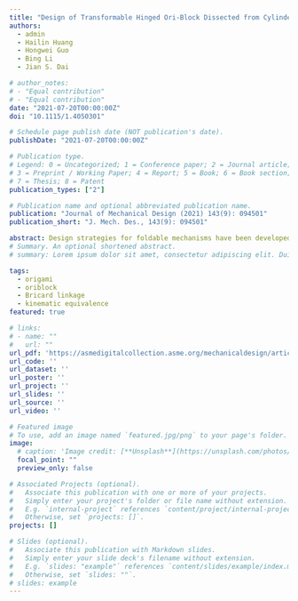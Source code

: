 ```yaml
---
title: "Design of Transformable Hinged Ori-Block Dissected from Cylinders and Cones"
authors:
  - admin
  - Hailin Huang
  - Hongwei Guo
  - Bing Li
  - Jian S. Dai

# author_notes:
# - "Equal contribution"
# - "Equal contribution"
date: "2021-07-20T00:00:00Z"
doi: "10.1115/1.4050301"

# Schedule page publish date (NOT publication's date).
publishDate: "2021-07-20T00:00:00Z"

# Publication type.
# Legend: 0 = Uncategorized; 1 = Conference paper; 2 = Journal article;
# 3 = Preprint / Working Paper; 4 = Report; 5 = Book; 6 = Book section;
# 7 = Thesis; 8 = Patent
publication_types: ["2"]

# Publication name and optional abbreviated publication name.
publication: "Journal of Mechanical Design (2021) 143(9): 094501"
publication_short: "J. Mech. Des., 143(9): 094501"

abstract: Design strategies for foldable mechanisms have been developed with inspiration from origami. In this study, we investigate a new direction that blocks are folded in a way that origami folds as the ori-blocks to generate a new type of foldable mechanisms consisting of multiple blocks. During the investigation, we propose a design approach to construct ori-blocks dissected from cylinders and cones, where “ori” is derived from the word “origami” in its original meaning as “folding”. In this way, we cut the solids into six portions and assign rotation axes to assemble the portions into movable blocks. Interestingly, this connects the Bricard classical linkages developed in 1897 to these ori-blocks with coincidence of the position and orientation of the axes when the blocks are replaced by links. The study bridges the gap between ori-blocks, origami, and mechanisms, which proposes a set of novel reconfigurable mechanisms as ori-blocks. As spatial linkages have been widely used in a broad range of technical fields, we anticipate that ori-blocks will find several potential applications owing to their kinematics in reconfigurability.
# Summary. An optional shortened abstract.
# summary: Lorem ipsum dolor sit amet, consectetur adipiscing elit. Duis posuere tellus ac convallis placerat. Proin tincidunt magna sed ex sollicitudin condimentum.

tags:
  - origami
  - oriblock
  - Bricard linkage
  - kinematic equivalence
featured: true

# links:
# - name: ""
#   url: ""
url_pdf: 'https://asmedigitalcollection.asme.org/mechanicaldesign/article-abstract/143/9/094501/1100577/Design-of-Transformable-Hinged-Ori-Block-Dissected?redirectedFrom=fulltext'
url_code: ''
url_dataset: ''
url_poster: ''
url_project: ''
url_slides: ''
url_source: ''
url_video: ''

# Featured image
# To use, add an image named `featured.jpg/png` to your page's folder. 
image:
  # caption: 'Image credit: [**Unsplash**](https://unsplash.com/photos/jdD8gXaTZsc)'
  focal_point: ""
  preview_only: false

# Associated Projects (optional).
#   Associate this publication with one or more of your projects.
#   Simply enter your project's folder or file name without extension.
#   E.g. `internal-project` references `content/project/internal-project/index.md`.
#   Otherwise, set `projects: []`.
projects: []

# Slides (optional).
#   Associate this publication with Markdown slides.
#   Simply enter your slide deck's filename without extension.
#   E.g. `slides: "example"` references `content/slides/example/index.md`.
#   Otherwise, set `slides: ""`.
# slides: example
---
```


